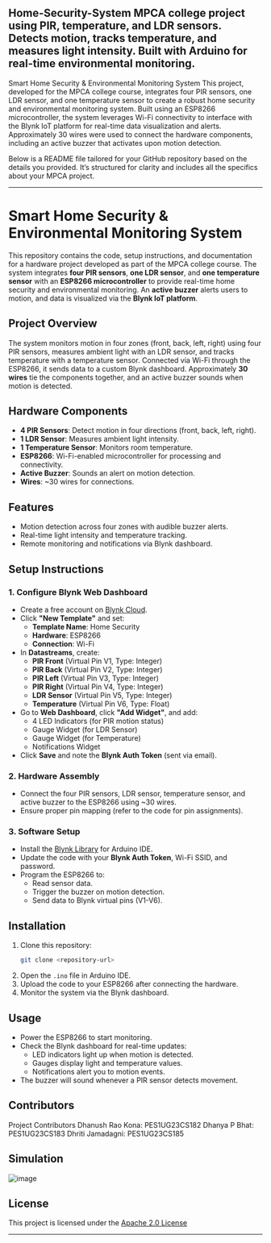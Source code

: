 Home-Security-System
MPCA college project using PIR, temperature, and LDR sensors. Detects motion, tracks temperature, and measures light intensity. Built with Arduino for real-time environmental monitoring.
---

Smart Home Security & Environmental Monitoring System 
This project, developed for the MPCA college course, integrates four PIR sensors, one LDR sensor, and one temperature sensor to create a robust home security and environmental monitoring system. Built using an ESP8266 microcontroller, the system leverages Wi-Fi connectivity to interface with the Blynk IoT platform for real-time data visualization and alerts. Approximately 30 wires were used to connect the hardware components, including an active buzzer that activates upon motion detection.  

Below is a README file tailored for your GitHub repository based on the details you provided. It’s structured for clarity and includes all the specifics about your MPCA project.

---

# Smart Home Security & Environmental Monitoring System

This repository contains the code, setup instructions, and documentation for a hardware project developed as part of the MPCA college course. The system integrates **four PIR sensors**, **one LDR sensor**, and **one temperature sensor** with an **ESP8266 microcontroller** to provide real-time home security and environmental monitoring. An **active buzzer** alerts users to motion, and data is visualized via the **Blynk IoT platform**.

## Project Overview

The system monitors motion in four zones (front, back, left, right) using four PIR sensors, measures ambient light with an LDR sensor, and tracks temperature with a temperature sensor. Connected via Wi-Fi through the ESP8266, it sends data to a custom Blynk dashboard. Approximately **30 wires** tie the components together, and an active buzzer sounds when motion is detected.

## Hardware Components

- **4 PIR Sensors**: Detect motion in four directions (front, back, left, right).  
- **1 LDR Sensor**: Measures ambient light intensity.  
- **1 Temperature Sensor**: Monitors room temperature.  
- **ESP8266**: Wi-Fi-enabled microcontroller for processing and connectivity.  
- **Active Buzzer**: Sounds an alert on motion detection.  
- **Wires**: ~30 wires for connections.

## Features

- Motion detection across four zones with audible buzzer alerts.  
- Real-time light intensity and temperature tracking.  
- Remote monitoring and notifications via Blynk dashboard.

## Setup Instructions

### 1. Configure Blynk Web Dashboard
- Create a free account on [Blynk Cloud](https://blynk.io/).  
- Click **"New Template"** and set:  
  - **Template Name**: Home Security  
  - **Hardware**: ESP8266  
  - **Connection**: Wi-Fi  
- In **Datastreams**, create:  
  - **PIR Front** (Virtual Pin V1, Type: Integer)  
  - **PIR Back** (Virtual Pin V2, Type: Integer)  
  - **PIR Left** (Virtual Pin V3, Type: Integer)  
  - **PIR Right** (Virtual Pin V4, Type: Integer)  
  - **LDR Sensor** (Virtual Pin V5, Type: Integer)  
  - **Temperature** (Virtual Pin V6, Type: Float)  
- Go to **Web Dashboard**, click **"Add Widget"**, and add:  
  - 4 LED Indicators (for PIR motion status)  
  - Gauge Widget (for LDR Sensor)  
  - Gauge Widget (for Temperature)  
  - Notifications Widget  
- Click **Save** and note the **Blynk Auth Token** (sent via email).

### 2. Hardware Assembly
- Connect the four PIR sensors, LDR sensor, temperature sensor, and active buzzer to the ESP8266 using ~30 wires.  
- Ensure proper pin mapping (refer to the code for pin assignments).  

### 3. Software Setup
- Install the [Blynk Library](https://github.com/blynkkk/blynk-library) for Arduino IDE.  
- Update the code with your **Blynk Auth Token**, Wi-Fi SSID, and password.  
- Program the ESP8266 to:  
  - Read sensor data.  
  - Trigger the buzzer on motion detection.  
  - Send data to Blynk virtual pins (V1-V6).

## Installation

1. Clone this repository:  
   ```bash
   git clone <repository-url>
   ```
2. Open the `.ino` file in Arduino IDE.  
3. Upload the code to your ESP8266 after connecting the hardware.  
4. Monitor the system via the Blynk dashboard.

## Usage

- Power the ESP8266 to start monitoring.  
- Check the Blynk dashboard for real-time updates:  
  - LED indicators light up when motion is detected.  
  - Gauges display light and temperature values.  
  - Notifications alert you to motion events.  
- The buzzer will sound whenever a PIR sensor detects movement.

## Contributors 
Project Contributors
Dhanush Rao Kona: PES1UG23CS182
Dhanya P Bhat: PES1UG23CS183
Dhriti Jamadagni: PES1UG23CS185

## Simulation
![image](https://github.com/user-attachments/assets/ed6bd880-1b33-47b1-90e4-dbfa7817671a)



## License

This project is licensed under the [Apache 2.0 License](https://www.apache.org/licenses/LICENSE-2.0)

---

